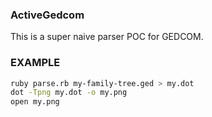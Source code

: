 ### ActiveGedcom

This is a super naive parser POC for GEDCOM.

### EXAMPLE

``` bash
ruby parse.rb my-family-tree.ged > my.dot
dot -Tpng my.dot -o my.png
open my.png
```